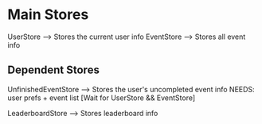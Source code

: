 # Main Stores
UserStore 	--> Stores the current user info
EventStore  --> Stores all event info

## Dependent Stores

UnfinishedEventStore --> Stores the user's uncompleted event info
	NEEDS: user prefs + event list
	[Wait for UserStore && EventStore]

LeaderboardStore --> Stores leaderboard info
